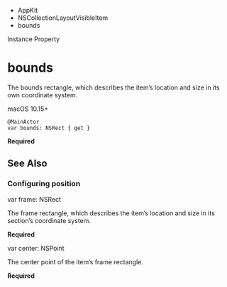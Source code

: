 

- AppKit
- NSCollectionLayoutVisibleItem
-  bounds 

Instance Property

# bounds

The bounds rectangle, which describes the item’s location and size in its own coordinate system.

macOS 10.15+

``` source
@MainActor
var bounds: NSRect { get }
```

**Required**

## See Also

### Configuring position

var frame: NSRect

The frame rectangle, which describes the item’s location and size in its section’s coordinate system.

**Required**

var center: NSPoint

The center point of the item’s frame rectangle.

**Required**

